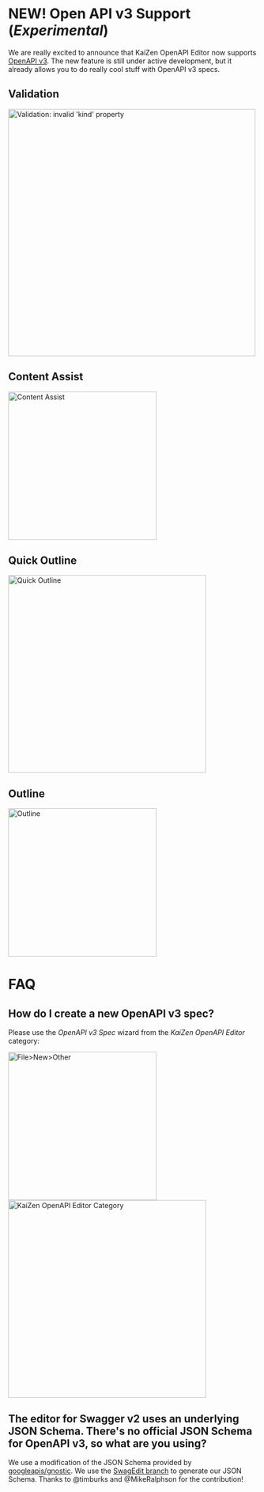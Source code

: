 # NEW! Open API v3 Support (*Experimental*)
We are really excited to announce that KaiZen OpenAPI Editor now supports [OpenAPI v3](https://github.com/OAI/OpenAPI-Specification/blob/OpenAPI.next/versions/3.0.md). The new feature is still under active development, but it already allows you to do really cool stuff with OpenAPI v3 specs.

## Validation
<img src="http://i.imgur.com/WSns2FY.png" alt="Validation: invalid 'kind' property" width="500"/></a>

## Content Assist
<img src="http://i.imgur.com/TwZ31hg.png" alt="Content Assist"  width="300"/></a>

## Quick Outline
<img src="http://i.imgur.com/l6ADPcs.png" alt="Quick Outline" width="400"/></a>

## Outline
<img src="http://i.imgur.com/44aOeuh.png" alt="Outline" width="300"/></a>

# FAQ
## How do I create a new OpenAPI v3 spec?
Please use the *OpenAPI v3 Spec* wizard from the *KaiZen OpenAPI Editor* category:


<img src="http://i.imgur.com/pTOQH8z.png" alt="File>New>Other" width="300">  <img src="http://i.imgur.com/4uKKvF0.png" alt="KaiZen OpenAPI Editor Category" width="400">

## The editor for Swagger v2 uses an underlying JSON Schema. There's no official JSON Schema for OpenAPI v3, so what are you using?
We use a modification of the JSON Schema provided by [googleapis/gnostic](https://github.com/googleapis/gnostic). We use the [SwagEdit branch](https://github.com/RepreZen/gnostic/tree/SwagEdit) to generate our JSON Schema. Thanks to @timburks and @MikeRalphson for the contribution!
